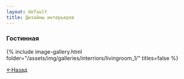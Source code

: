 ```yaml
---
layout: default
title: Дизайны интерьеров
---
```


### Гостинная

{% include image-gallery.html folder="/assets/img/galleries/interriors/livingroom_1/" titles=false %}

<a href="/interriors.html" title="Назад"><span>&#8592;Назад</span></a>
